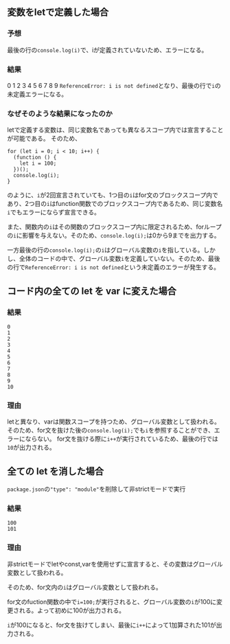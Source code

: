 ## 変数をletで定義した場合

### 予想

最後の行の`console.log(i)`で、iが定義されていないため、エラーになる。

### 結果

0
1
2
3
4
5
6
7
8
9
`ReferenceError: i is not defined`となり、最後の行で`i`の未定義エラーになる。

### なぜそのような結果になったのか

letで定義する変数は、同じ変数名であっても異なるスコープ内では宣言することが可能である。
そのため、

```
for (let i = 0; i < 10; i++) {
  (function () {
    let i = 100;
  })();
  console.log(i);
}
```

のように、`i`が2回宣言されていても、1つ目の`i`はfor文のブロックスコープ内であり、2つ目の`i`はfunction関数でのブロックスコープ内であるため、同じ変数名`i`でもエラーにならず宣言できる。

また、関数内の`i`はその関数のブロックスコープ内に限定されるため、forループの`i`に影響を与えない。そのため、`console.log(i);`は0から9までを出力する。

一方最後の行の`console.log(i);`の`i`はグローバル変数の`i`を指している。しかし、全体のコードの中で、グローバル変数`i`を定義していない。そのため、最後の行で`ReferenceError: i is not defined`という未定義のエラーが発生する。

## コード内の全ての let を var に変えた場合

### 結果

```
0
1
2
3
4
5
6
7
8
9
10
```

### 理由

letと異なり、varは関数スコープを持つため、グローバル変数として扱われる。
そのため、for文を抜けた後の`console.log(i);`でも`i`を参照することができ、エラーにならない。
for文を抜ける際に`i++`が実行されているため、最後の行では`10`が出力される。

## 全ての let を消した場合

`package.json`の`"type": "module"`を削除して非strictモードで実行

### 結果

```
100
101
```

### 理由

非strictモードでletやconst,varを使用せずに宣言すると、その変数はグローバル変数として扱われる。

そのため、for文内の`i`はグローバル変数として扱われる。

for文のfuction関数の中で`i=100;`が実行されると、グローバル変数の`i`が100に変更される。よって初めに100が出力される。

`i`が100になると、for文を抜けてしまい、最後に`i++`によって1加算された101が出力される。
